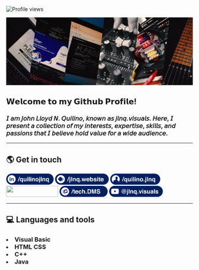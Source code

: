 
![Profile views](https://visitor-badge.glitch.me/badge?page_id=jlnqvisuals.jlnqvisuals)


![Racoon](https://github.com/jlnqvisuals/jlnqvisuals/blob/main/grain.png?raw=true)

## 𝗪𝗲𝗹𝗰𝗼𝗺𝗲 𝘁𝗼 𝗺𝘆 𝗚𝗶𝘁𝗵𝘂𝗯 𝗣𝗿𝗼𝗳𝗶𝗹𝗲!

###  <p> <p> 𝘐 𝘢𝘮 𝘑𝘰𝘩𝘯 𝘓𝘭𝘰𝘺𝘥 𝘕. 𝘘𝘶𝘪𝘭𝘪𝘯𝘰, 𝘬𝘯𝘰𝘸𝘯 𝘢𝘴 𝘫𝘭𝘯𝘲.𝘷𝘪𝘴𝘶𝘢𝘭𝘴. 𝘏𝘦𝘳𝘦, 𝘐 𝘱𝘳𝘦𝘴𝘦𝘯𝘵 𝘢 𝘤𝘰𝘭𝘭𝘦𝘤𝘵𝘪𝘰𝘯 𝘰𝘧 𝘮𝘺 𝘪𝘯𝘵𝘦𝘳𝘦𝘴𝘵𝘴, 𝘦𝘹𝘱𝘦𝘳𝘵𝘪𝘴𝘦, 𝘴𝘬𝘪𝘭𝘭𝘴, 𝘢𝘯𝘥 𝘱𝘢𝘴𝘴𝘪𝘰𝘯𝘴 𝘵𝘩𝘢𝘵 𝘐 𝘣𝘦𝘭𝘪𝘦𝘷𝘦 𝘩𝘰𝘭𝘥 𝘷𝘢𝘭𝘶𝘦 𝘧𝘰𝘳 𝘢 𝘸𝘪𝘥𝘦 𝘢𝘶𝘥𝘪𝘦𝘯𝘤𝘦.



-----------------------------------

<h2> 🌎 Get in touch </h1>


<a href="https://www.linkedin.com/in/quilinojlnq/"><img src="https://github.com/jlnqvisuals/Assets/blob/main/SOCMED%20ICON%20with%20TXT/SOCMED%20ICON%20with%20TXT/LinkedIn.png?raw=true" width="128" height="30"></a>
<a href="https://sites.google.com/view/jlnqvisuals"><img src="https://github.com/jlnqvisuals/Assets/blob/main/SOCMED%20ICON%20with%20TXT/SOCMED%20ICON%20with%20TXT/jlnqSites.png?raw=true" width="145" height="30"></a>
<a href="https://www.facebook.com/quilino.jlnq"><img src="https://github.com/jlnqvisuals/Assets/blob/main/SOCMED%20ICON%20with%20TXT/SOCMED%20ICON%20with%20TXT/PersonalFB.png?raw=true" width="135" height="30"></a>
<a href="https://www.facebook.com/jlnq.visuals"><img src="https://github.com/jlnqvisuals/jlnqvisuals/assets/103039933/d8dad98e-d816-4bff-87c0-1c372a9b65d4" width="140" height="30"></a>
<a href="https://www.facebook.com/Tech.DMS"><img src="https://github.com/jlnqvisuals/Assets/blob/main/SOCMED%20ICON%20with%20TXT/SOCMED%20ICON%20with%20TXT/DMSpage.png?raw=true" width="130" height="30"></a>
<a href="https://youtube.com/@jlnq.visuals"><img src="https://github.com/jlnqvisuals/Assets/blob/main/SOCMED%20ICON%20with%20TXT/SOCMED%20ICON%20with%20TXT/jlnqvisualsYT.png?raw=true" width="145" height="30"></a>


-----------------------------------

<h2> 💻 Languages and tools </h1>


<h3>
<li>Visual Basic</li>
<li>HTML CSS</li>
<li>C++</li>
<li>Java</li>
</h1>
